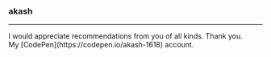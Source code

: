 ### akash
<hr>
I would appreciate recommendations from you of all kinds. Thank you.
<br>
My [CodePen](https://codepen.io/akash-1618) account.


<!--
**akash-1618/akash-1618** is a ✨ _special_ ✨ repository because its `README.md` (this file) appears on your GitHub profile.

Here are some ideas to get you started:

- 🔭 I’m currently working on ...
- 🌱 I’m currently learning ...
- 👯 I’m looking to collaborate on ...
- 🤔 I’m looking for help with ...
- 💬 Ask me about ...
- 📫 How to reach me: ...
- 😄 Pronouns: ...
- ⚡ Fun fact: ...
-->

